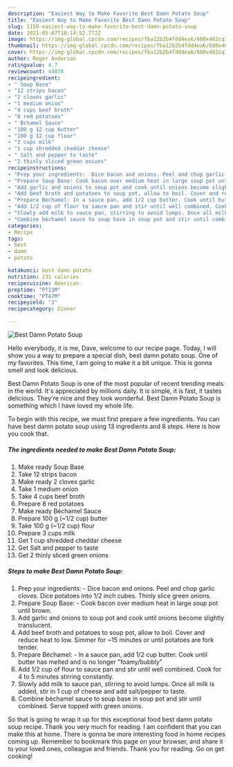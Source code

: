 ```yaml
---
description: "Easiest Way to Make Favorite Best Damn Potato Soup"
title: "Easiest Way to Make Favorite Best Damn Potato Soup"
slug: 1150-easiest-way-to-make-favorite-best-damn-potato-soup
date: 2021-05-07T18:14:52.772Z
image: https://img-global.cpcdn.com/recipes/fba12b2b4fdd4ea6/680x482cq70/best-damn-potato-soup-recipe-main-photo.jpg
thumbnail: https://img-global.cpcdn.com/recipes/fba12b2b4fdd4ea6/680x482cq70/best-damn-potato-soup-recipe-main-photo.jpg
cover: https://img-global.cpcdn.com/recipes/fba12b2b4fdd4ea6/680x482cq70/best-damn-potato-soup-recipe-main-photo.jpg
author: Roger Anderson
ratingvalue: 4.7
reviewcount: 44078
recipeingredient:
- " Soup Base"
- "12 strips bacon"
- "2 cloves garlic"
- "1 medium onion"
- "4 cups beef broth"
- "8 red potatoes"
- " Bchamel Sauce"
- "100 g 12 cup butter"
- "100 g 12 cup flour"
- "3 cups milk"
- "1 cup shredded cheddar cheese"
- " Salt and pepper to taste"
- "2 thinly sliced green onions"
recipeinstructions:
- "Prep your ingredients:  Dice bacon and onions. Peel and chop garlic cloves. Dice potatoes into 1/2 inch cubes. Thinly slice green onions."
- "Prepare Soup Base: Cook bacon over medium heat in large soup pot until brown."
- "Add garlic and onions to soup pot and cook until onions become slightly translucent."
- "Add beef broth and potatoes to soup pot, allow to boil. Cover and reduce heat to low. Simmer for ~15 minutes or until potatoes are fork tender."
- "Prepare Béchamel: In a sauce pan, add 1/2 cup butter. Cook until butter has melted and is no longer &#34;foamy/bubbly&#34;"
- "Add 1/2 cup of flour to sauce pan and stir until well combined. Cook for 4 to 5 minutes stirring constantly."
- "Slowly add milk to sauce pan, stirring to avoid lumps. Once all milk is added, stir in 1 cup of cheese and add salt/pepper to taste."
- "Combine béchamel sauce to soup base in soup pot and stir until combined. Serve topped with green onions."
categories:
- Recipe
tags:
- best
- damn
- potato

katakunci: best damn potato 
nutrition: 231 calories
recipecuisine: American
preptime: "PT13M"
cooktime: "PT47M"
recipeyield: "3"
recipecategory: Dinner

---
```



![Best Damn Potato Soup](https://img-global.cpcdn.com/recipes/fba12b2b4fdd4ea6/680x482cq70/best-damn-potato-soup-recipe-main-photo.jpg)

Hello everybody, it is me, Dave, welcome to our recipe page. Today, I will show you a way to prepare a special dish, best damn potato soup. One of my favorites. This time, I am going to make it a bit unique. This is gonna smell and look delicious.

Best Damn Potato Soup is one of the most popular of recent trending meals in the world. It's appreciated by millions daily. It is simple, it is fast, it tastes delicious. They're nice and they look wonderful. Best Damn Potato Soup is something which I have loved my whole life.




To begin with this recipe, we must first prepare a few ingredients. You can have best damn potato soup using 13 ingredients and 8 steps. Here is how you cook that.

<!--inarticleads1-->

##### The ingredients needed to make Best Damn Potato Soup:

1. Make ready  Soup Base
1. Take 12 strips bacon
1. Make ready 2 cloves garlic
1. Take 1 medium onion
1. Take 4 cups beef broth
1. Prepare 8 red potatoes
1. Make ready  Béchamel Sauce
1. Prepare 100 g (~1/2 cup) butter
1. Take 100 g (~1/2 cup) flour
1. Prepare 3 cups milk
1. Get 1 cup shredded cheddar cheese
1. Get  Salt and pepper to taste
1. Get 2 thinly sliced green onions




<!--inarticleads2-->

##### Steps to make Best Damn Potato Soup:

1. Prep your ingredients:  - Dice bacon and onions. Peel and chop garlic cloves. Dice potatoes into 1/2 inch cubes. Thinly slice green onions.
1. Prepare Soup Base: - Cook bacon over medium heat in large soup pot until brown.
1. Add garlic and onions to soup pot and cook until onions become slightly translucent.
1. Add beef broth and potatoes to soup pot, allow to boil. Cover and reduce heat to low. Simmer for ~15 minutes or until potatoes are fork tender.
1. Prepare Béchamel: - In a sauce pan, add 1/2 cup butter. Cook until butter has melted and is no longer &#34;foamy/bubbly&#34;
1. Add 1/2 cup of flour to sauce pan and stir until well combined. Cook for 4 to 5 minutes stirring constantly.
1. Slowly add milk to sauce pan, stirring to avoid lumps. Once all milk is added, stir in 1 cup of cheese and add salt/pepper to taste.
1. Combine béchamel sauce to soup base in soup pot and stir until combined. Serve topped with green onions.




So that is going to wrap it up for this exceptional food best damn potato soup recipe. Thank you very much for reading. I am confident that you can make this at home. There is gonna be more interesting food in home recipes coming up. Remember to bookmark this page on your browser, and share it to your loved ones, colleague and friends. Thank you for reading. Go on get cooking!
